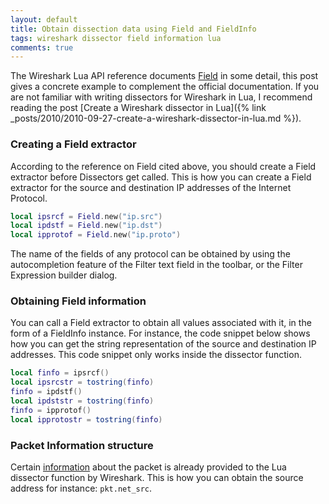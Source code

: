 ```yaml
---
layout: default
title: Obtain dissection data using Field and FieldInfo
tags: wireshark dissector field information lua
comments: true
---
```


The Wireshark Lua API reference documents [Field](https://www.wireshark.org/docs/wsdg_html_chunked/lua_module_Field.html) in some detail, this post gives a concrete example to complement the official documentation. If you are not familiar with writing dissectors for Wireshark in Lua, I recommend reading the post [Create a Wireshark dissector in Lua]({% link _posts/2010/2010-09-27-create-a-wireshark-dissector-in-lua.md %}).

### Creating a Field extractor

According to the reference on Field cited above, you should create a Field extractor before Dissectors get called. This is how you can create a Field extractor for the source and destination IP addresses of the Internet Protocol.

```lua
local ipsrcf = Field.new("ip.src")
local ipdstf = Field.new("ip.dst")
local ipprotof = Field.new("ip.proto")
```

The name of the fields of any protocol can be obtained by using the autocompletion feature of the Filter text field in the toolbar, or the Filter Expression builder dialog.

### Obtaining Field information

You can call a Field extractor to obtain all values associated with it, in the form of a FieldInfo instance. For instance, the code snippet below shows how you can get the string representation of the source and destination IP addresses. This code snippet only works inside the dissector function.

```lua
local finfo = ipsrcf()
local ipsrcstr = tostring(finfo)
finfo = ipdstf()
local ipdststr = tostring(finfo)
finfo = ipprotof()
local ipprotostr = tostring(finfo)
```

### Packet Information structure

Certain [information](https://www.wireshark.org/docs/wsdg_html_chunked/lua_module_Pinfo.html#lua_class_Pinfo) about the packet is already provided to the Lua dissector function by Wireshark. This is how you can obtain the source address for instance: `pkt.net_src`.
